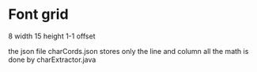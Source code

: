 # Font grid
8 width
15 height
1-1 offset

the json file charCords.json stores only the line and column all the math is done by charExtractor.java